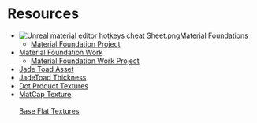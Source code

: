# Resources

<ul>
<li><a class="inline_disabled" href="https://www.dropbox.com/s/qhoaz4ghgilwuyl/101.01_MAT_5.00_v01.pdf?dl=0" target="_blank"><img src="https://vertexschool.instructure.com/courses/308/files/19219/preview?verifier=hUmjCWvxBe5hFlRvicV2ja0ri7W12XWWT6Kd87ZQ" alt="Unreal material editor hotkeys cheat Sheet.png" data-api-endpoint="https://vertexschool.instructure.com/api/v1/courses/308/files/19219" data-api-returntype="File">Material Foundations</a>
<ul>
<li><a class="inline_disabled" href="https://www.dropbox.com/s/br6jt82poyihiol/101.01_MAT_5.00_v01.zip?dl=0" target="_blank">Material Foundation Project</a></li>
</ul>
</li>
<li><a class="inline_disabled" href="https://www.dropbox.com/s/j2jpc1gx8hk3bt8/101.02_MAT_500_v01.pdf?dl=0" target="_blank">Material Foundation Work</a>
<ul>
<li><a class="inline_disabled" href="https://www.dropbox.com/s/y8s6hu89qcjlefy/101.02_MAT_500_v01.zip?dl=0" target="_blank">Material Foundation Work Project</a></li>
</ul>
</li>
<li><a class="inline_disabled" href="https://drive.google.com/file/d/1W2R4PWI2Cm5_jVu1O1StQyXDERmVQ1Pd/view?usp=sharing" target="_blank">Jade Toad Asset</a></li>
<li><a class="inline_disabled" href="https://drive.google.com/file/d/1z74clr-WoWwSVs9ZL1kSk75Bw3wZ9TZ_/view?usp=sharing" target="_blank">JadeToad Thickness</a></li>
<li><a class="inline_disabled" href="https://drive.google.com/drive/folders/1N_BmjKVVbOtoWJrc6UO3FwWMdXPGFtPu?usp=sharing" target="_blank">Dot Product Textures</a></li>
<li><a class="inline_disabled" href="https://drive.google.com/drive/folders/1OcLDLU7Iu-UMoytZZXfYLNNmfYNPAGSF?usp=sharing" target="_blank">MatCap Texture</a><br><br><a href="https://drive.google.com/drive/folders/1wyc2sJVWJqQSQ-4GDH4EiHQrg1EVNH3o?usp=sharing">Base Flat Textures</a></li>
</ul>